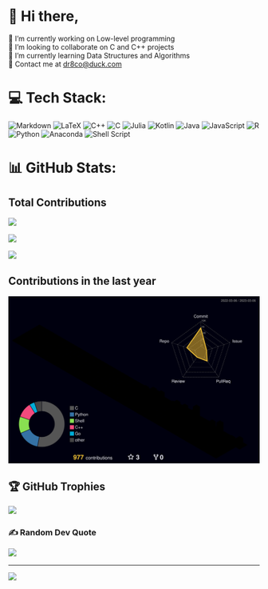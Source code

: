 # 💫 Hi there,
🔭 I’m currently working on Low-level programming<br>👯 I’m looking to collaborate on C and C++ projects<br>🌱 I’m currently learning Data Structures and Algorithms<br>📧 Contact me at dr8co@duck.com


# 💻 Tech Stack:

![Markdown](https://img.shields.io/badge/markdown-%23000000.svg?style=for-the-badge&logo=markdown&logoColor=white) ![LaTeX](https://img.shields.io/badge/latex-%23008080.svg?style=for-the-badge&logo=latex&logoColor=white) ![C++](https://img.shields.io/badge/c++-%2300599C.svg?style=for-the-badge&logo=c%2B%2B&logoColor=white) ![C](https://img.shields.io/badge/c-%2300599C.svg?style=for-the-badge&logo=c&logoColor=white) 	![Julia](https://img.shields.io/badge/-Julia-9558B2?style=for-the-badge&logo=julia&logoColor=white) ![Kotlin](https://img.shields.io/badge/kotlin-%230095D5.svg?style=for-the-badge&logo=kotlin&logoColor=white) ![Java](https://img.shields.io/badge/java-%23ED8B00.svg?style=for-the-badge&logo=java&logoColor=white) ![JavaScript](https://img.shields.io/badge/javascript-%23323330.svg?style=for-the-badge&logo=javascript&logoColor=%23F7DF1E) ![R](https://img.shields.io/badge/r-%23276DC3.svg?style=for-the-badge&logo=r&logoColor=white) ![Python](https://img.shields.io/badge/python-3670A0?style=for-the-badge&logo=python&logoColor=ffdd54) ![Anaconda](https://img.shields.io/badge/Anaconda-%2344A833.svg?style=for-the-badge&logo=anaconda&logoColor=white)  ![Shell Script](https://img.shields.io/badge/shell_script-%23121011.svg?style=for-the-badge&logo=gnu-bash&logoColor=white)

# 📊 GitHub Stats:

## Total Contributions

![](https://github-readme-stats.vercel.app/api?username=dr8co&theme=radical&hide_border=true&include_all_commits=true&count_private=true)<br/>

![](https://github-readme-streak-stats.herokuapp.com/?user=dr8co&theme=radical&hide_border=true)<br/>

![](https://github-readme-stats.vercel.app/api/top-langs/?username=dr8co&theme=radical&hide_border=true&include_all_commits=true&count_private=true&layout=compact)

## Contributions in the last year

![](./profile-3d-contrib/profile-night-rainbow.svg)

## 🏆 GitHub Trophies
![](https://github-profile-trophy.vercel.app/?username=dr8co&theme=radical&no-frame=false&no-bg=true&margin-w=4)

### ✍️ Random Dev Quote
![](https://quotes-github-readme.vercel.app/api?type=horizontal&theme=radical)

---
[![](https://visitcount.itsvg.in/api?id=dr8co&icon=0&color=11)](https://visitcount.itsvg.in)

